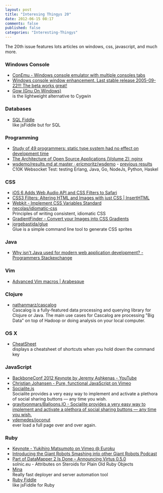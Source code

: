 ```yaml
---
layout: post
title: "Interesing Thingys 20"
date: 2012-06-15 08:17
comments: false
published: false
categories: "Interesting-Thingys"
---
```


The 20th issue features lots articles on windows, css, javascript, and much more.
<!-- More -->

### Windows Console
- [ConEmu - Windows console emulator with multiple consoles tabs](http://code.google.com/p/conemu-maximus5/)
- [Windows console window enhancement. Last stable release 2005-09-22!!! The beta works great!](http://sourceforge.net/projects/console/)
- [Gow (Gnu On Windows)](https://github.com/bmatzelle/gow/wiki/)  
   is the lightweight alternative to Cygwin

### Databases
- [SQL Fiddle](http://sqlfiddle.com/)  
  like jsFiddle but for SQL

### Programming
- [Study of 49 programmers: static type system had no effect on development time](http://www.cs.washington.edu/education/courses/cse590n/10au/hanenberg-oopsla2010.pdf)
- [The Architecture of Open Source Applications (Volume 2): nginx](http://www.aosabook.org/en/nginx.html)
- [wsdemo/results.md at master · ericmoritz/wsdemo](https://github.com/ericmoritz/wsdemo/blob/master/results.md) - [previous results](https://github.com/ericmoritz/wsdemo/blob/results-v1/results.md)  
  C10K Websocket Test: testing Erlang, Java, Go, NodeJs, Python, Haskel 

### CSS
- [iOS 6 Adds Web Audio API and CSS Filters to Safari](https://developer.apple.com/technologies/ios6/)
- [CSS3 Filters: Altering HTML and Images with just CSS | InsertHTML](http://www.inserthtml.com/2012/06/css-filters/)
- [Webkit - Implement CSS Variables Standard](http://trac.webkit.org/changeset/120154)
- [necolas/idiomatic-css](https://github.com/necolas/idiomatic-css)  
  Principles of writing consistent, idiomatic CSS
- [GradientFinder - Convert your Images into CSS Gradients](http://gradientfinder.com/)
- [jorgebastida/glue](https://github.com/jorgebastida/glue)  
   Glue is a simple command line tool to generate CSS sprites

### Java
- [Why isn&#39;t Java used for modern web application development? - Programmers Stackexchange](http://programmers.stackexchange.com/questions/102090/why-isnt-java-used-for-modern-web-application-development)

### Vim
- [Advanced Vim macros | Arabesque](http://blog.sanctum.geek.nz/advanced-vim-macros/)

### Clojure
- [nathanmarz/cascalog](https://github.com/nathanmarz/cascalog)  
   Cascalog is a fully-featured data processing and querying library for Clojure or Java. The main use cases for Cascalog are processing &quot;Big Data&quot; on top of Hadoop or doing analysis on your local computer.

### OS X
- [CheatSheet](http://www.grandtotal.biz/CheatSheet/)  
  displays a cheatsheet of shortcuts when you hold down the command key

### JavaScript
- [BackboneConf 2012 Keynote by Jeremy Ashkenas - YouTube](http://www.youtube.com/watch?v=yDmRRJzTo38)
- [Christian Johansen - Pure, functional JavaScript on Vimeo](https://vimeo.com/43382919)
- [Socialite.js](http://socialitejs.com/)  
   Socialite provides a very easy way to implement and activate a plethora of social sharing buttons — any time you wish.
- [gravityonmars/Balloons.IO - Socialite provides a very easy way to implement and activate a plethora of social sharing buttons — any time you wish.](https://github.com/gravityonmars/Balloons.IO)
- [vdemedes/joconut](https://github.com/vdemedes/joconut)  
  ever load a full page over and over again.

### Ruby
- [Keynote - Yukihiro Matsumoto on Vimeo @ Euroku](https://vimeo.com/43590847)
- [Introducing the Giant Robots Smashing into other Giant Robots Podcast](http://robots.thoughtbot.com/post/24882797476/introducing-the-giant-robots-smashing-into-other-giant)
- [Part of DataMapper 2 Is Done – Announcing Virtus 0.5.0](http://solnic.eu/2012/06/10/part-of-datamapper-2-is-done-announcing-virtus-0-5-0.html)  
  solnic.eu - Attributes on Steroids for Plain Old Ruby Objects
- [Mina](http://nadarei.co/mina/)  
   Really fast deployer and server automation tool
- [Ruby Fiddle](http://rubyfiddle.com/)  
  like jsFiddle for Ruby
